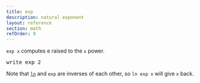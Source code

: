 ```yaml
---
title: exp
description: natural exponent
layout: reference
section: math
refOrder: 9
---
```


`exp x` computes e raised to the `x` power.

<pre class="jumbo">
write exp 2
</pre>

Note that [`ln`](ln.html) and `exp` are inverses of each other,
so `ln exp x` will give `x` back.
